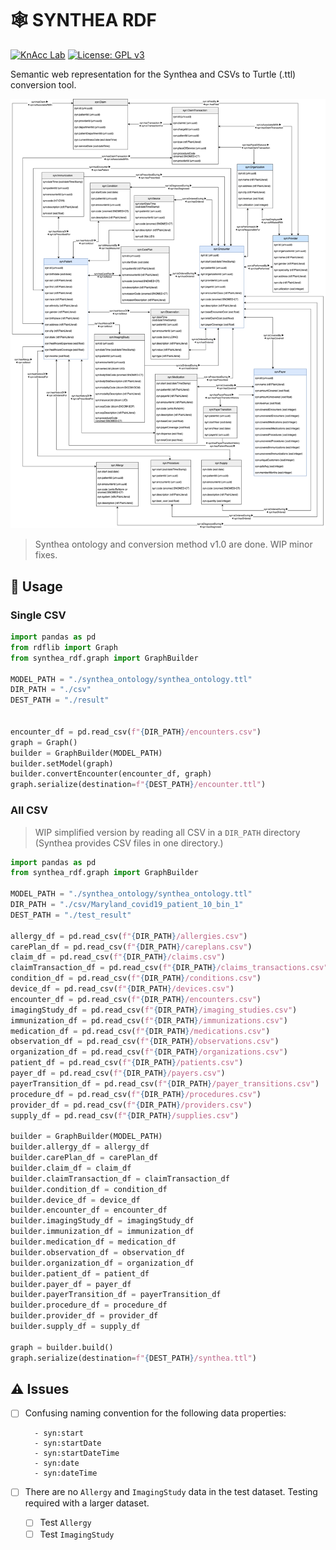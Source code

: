 # 🕸️ SYNTHEA RDF
[![KnAcc Lab](https://tinyurl.com/knacclogo)](https://knacc.umbc.edu/) [![License: GPL v3](https://img.shields.io/badge/License-GPLv3-blue.svg)](./LICENSE)

Semantic web representation for the Synthea and CSVs to Turtle (.ttl) conversion tool.

![synthea_ontology](synthea_ontology/synthea_ontology.png)

> Synthea ontology and conversion method v1.0 are done.
> WIP minor fixes.

## :hammer: Usage
### Single CSV
```python
import pandas as pd
from rdflib import Graph
from synthea_rdf.graph import GraphBuilder

MODEL_PATH = "./synthea_ontology/synthea_ontology.ttl"
DIR_PATH = "./csv"
DEST_PATH = "./result"


encounter_df = pd.read_csv(f"{DIR_PATH}/encounters.csv")
graph = Graph()
builder = GraphBuilder(MODEL_PATH)
builder.setModel(graph)
builder.convertEncounter(encounter_df, graph)
graph.serialize(destination=f"{DEST_PATH}/encounter.ttl")
```

### All CSV
> WIP simplified version by reading all CSV in a `DIR_PATH` directory (Synthea provides CSV files in one directory.)

```python
import pandas as pd
from synthea_rdf.graph import GraphBuilder

MODEL_PATH = "./synthea_ontology/synthea_ontology.ttl"
DIR_PATH = "./csv/Maryland_covid19_patient_10_bin_1"
DEST_PATH = "./test_result"

allergy_df = pd.read_csv(f"{DIR_PATH}/allergies.csv")
carePlan_df = pd.read_csv(f"{DIR_PATH}/careplans.csv")
claim_df = pd.read_csv(f"{DIR_PATH}/claims.csv")
claimTransaction_df = pd.read_csv(f"{DIR_PATH}/claims_transactions.csv")
condition_df = pd.read_csv(f"{DIR_PATH}/conditions.csv")
device_df = pd.read_csv(f"{DIR_PATH}/devices.csv")
encounter_df = pd.read_csv(f"{DIR_PATH}/encounters.csv")
imagingStudy_df = pd.read_csv(f"{DIR_PATH}/imaging_studies.csv")
immunization_df = pd.read_csv(f"{DIR_PATH}/immunizations.csv")
medication_df = pd.read_csv(f"{DIR_PATH}/medications.csv")
observation_df = pd.read_csv(f"{DIR_PATH}/observations.csv")
organization_df = pd.read_csv(f"{DIR_PATH}/organizations.csv")
patient_df = pd.read_csv(f"{DIR_PATH}/patients.csv")
payer_df = pd.read_csv(f"{DIR_PATH}/payers.csv")
payerTransition_df = pd.read_csv(f"{DIR_PATH}/payer_transitions.csv")
procedure_df = pd.read_csv(f"{DIR_PATH}/procedures.csv")
provider_df = pd.read_csv(f"{DIR_PATH}/providers.csv")
supply_df = pd.read_csv(f"{DIR_PATH}/supplies.csv")

builder = GraphBuilder(MODEL_PATH)
builder.allergy_df = allergy_df
builder.carePlan_df = carePlan_df
builder.claim_df = claim_df
builder.claimTransaction_df = claimTransaction_df
builder.condition_df = condition_df
builder.device_df = device_df
builder.encounter_df = encounter_df
builder.imagingStudy_df = imagingStudy_df
builder.immunization_df = immunization_df
builder.medication_df = medication_df
builder.observation_df = observation_df
builder.organization_df = organization_df
builder.patient_df = patient_df
builder.payer_df = payer_df
builder.payerTransition_df = payerTransition_df
builder.procedure_df = procedure_df
builder.provider_df = provider_df
builder.supply_df = supply_df

graph = builder.build()
graph.serialize(destination=f"{DEST_PATH}/synthea.ttl")
```

## :warning: Issues
- [ ] Confusing naming convention for the following data properties:

        - syn:start
        - syn:startDate
        - syn:startDateTime
        - syn:date
        - syn:dateTime

- [ ] There are no `Allergy` and `ImagingStudy` data in the test dataset. Testing required with a larger dataset.
    - [ ] Test `Allergy`
    - [ ] Test `ImagingStudy`